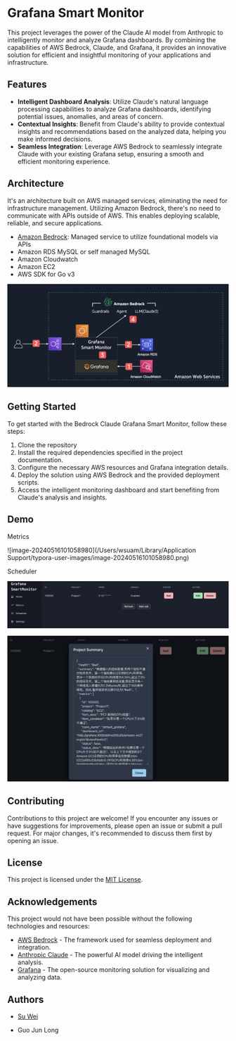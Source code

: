 # Grafana Smart Monitor

This project leverages the power of the Claude AI model from Anthropic to intelligently monitor and analyze Grafana dashboards. By combining the capabilities of AWS Bedrock, Claude, and Grafana, it provides an innovative solution for efficient and insightful monitoring of your applications and infrastructure.

## Features

- **Intelligent Dashboard Analysis**: Utilize Claude's natural language processing capabilities to analyze Grafana dashboards, identifying potential issues, anomalies, and areas of concern.
- **Contextual Insights**: Benefit from Claude's ability to provide contextual insights and recommendations based on the analyzed data, helping you make informed decisions.
- **Seamless Integration**: Leverage AWS Bedrock to seamlessly integrate Claude with your existing Grafana setup, ensuring a smooth and efficient monitoring experience.



## Architecture

It's an architecture built on AWS managed services, eliminating the need for infrastructure management. Utilizing Amazon Bedrock, there's no need to communicate with APIs outside of AWS. This enables deploying scalable, reliable, and secure applications.

- [Amazon Bedrock](https://aws.amazon.com/bedrock/): Managed service to utilize foundational models via APIs
- Amazon RDS MySQL or self managed MySQL
- Amazon Cloudwatch
- Amazon EC2
- AWS SDK for Go v3



![image-20240516100727835](resources/image-20240516100727835.png)

## Getting Started

To get started with the Bedrock Claude Grafana Smart Monitor, follow these steps:

1. Clone the repository
2. Install the required dependencies specified in the project documentation.
3. Configure the necessary AWS resources and Grafana integration details.
4. Deploy the solution using AWS Bedrock and the provided deployment scripts.
5. Access the intelligent monitoring dashboard and start benefiting from Claude's analysis and insights.



## Demo

Metrics

![image-20240516101058980](/Users/wsuam/Library/Application Support/typora-user-images/image-20240516101058980.png)

Scheduler

![image-20240516101145450](resources/image-20240516101145450.png)



![image-20240516101228335](resources/image-20240516101228335.png)





## Contributing

Contributions to this project are welcome! If you encounter any issues or have suggestions for improvements, please open an issue or submit a pull request. For major changes, it's recommended to discuss them first by opening an issue.

## License

This project is licensed under the [MIT License]().

## Acknowledgements

This project would not have been possible without the following technologies and resources:

- [AWS Bedrock](https://aws.amazon.com/bedrock/) - The framework used for seamless deployment and integration.
- [Anthropic Claude](https://www.anthropic.com/product) - The powerful AI model driving the intelligent analysis.
- [Grafana](https://grafana.com/) - The open-source monitoring solution for visualizing and analyzing data.





## Authors

- [Su Wei](https://github.com/stevensu1977)

- Guo Jun Long

  

